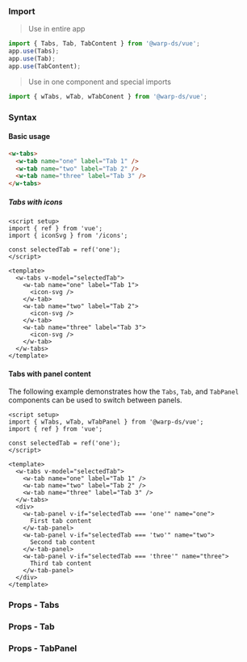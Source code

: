 ### Import

> Use in entire app

```js
import { Tabs, Tab, TabContent } from '@warp-ds/vue';
app.use(Tabs);
app.use(Tab);
app.use(TabContent);
```

> Use in one component and special imports

```js
import { wTabs, wTab, wTabConent } from '@warp-ds/vue';
```

### Syntax

#### Basic usage
```html
<w-tabs>
  <w-tab name="one" label="Tab 1" />
  <w-tab name="two" label="Tab 2" />
  <w-tab name="three" label="Tab 3" />
</w-tabs>
```

##### Tabs with icons
```vue
<script setup>
import { ref } from 'vue';
import { iconSvg } from '/icons';

const selectedTab = ref('one');
</script>

<template>
  <w-tabs v-model="selectedTab">
    <w-tab name="one" label="Tab 1">
      <icon-svg />
    </w-tab>
    <w-tab name="two" label="Tab 2">
      <icon-svg />
    </w-tab>
    <w-tab name="three" label="Tab 3">
      <icon-svg />
    </w-tab>
  </w-tabs>
</template>
```

#### Tabs with panel content
The following example demonstrates how the `Tabs`, `Tab`, and `TabPanel` components can be used to switch between panels.

```vue
<script setup>
import { wTabs, wTab, wTabPanel } from '@warp-ds/vue';
import { ref } from 'vue';

const selectedTab = ref('one');
</script>

<template>
  <w-tabs v-model="selectedTab">
    <w-tab name="one" label="Tab 1" />
    <w-tab name="two" label="Tab 2" />
    <w-tab name="three" label="Tab 3" />
  </w-tabs>
  <div>
    <w-tab-panel v-if="selectedTab === 'one'" name="one">
      First tab content
    </w-tab-panel>
    <w-tab-panel v-if="selectedTab === 'two'" name="two">
      Second tab content
    </w-tab-panel>
    <w-tab-panel v-if="selectedTab === 'three'" name="three">
      Third tab content
    </w-tab-panel>
  </div>
</template>
```

### Props - Tabs
<api-table type="vue" component="Tabs" />

### Props - Tab
<api-table type="vue" component="Tab" />

### Props - TabPanel
<api-table type="vue" component="TabPanel" />
